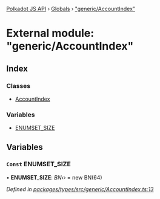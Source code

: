[Polkadot JS API](../README.md) › [Globals](../globals.md) › ["generic/AccountIndex"](_generic_accountindex_.md)

# External module: "generic/AccountIndex"

## Index

### Classes

* [AccountIndex](../classes/_generic_accountindex_.accountindex.md)

### Variables

* [ENUMSET_SIZE](_generic_accountindex_.md#const-enumset_size)

## Variables

### `Const` ENUMSET_SIZE

• **ENUMSET_SIZE**: *BN‹›* = new BN(64)

*Defined in [packages/types/src/generic/AccountIndex.ts:13](https://github.com/polkadot-js/api/blob/908d0fcf52/packages/types/src/generic/AccountIndex.ts#L13)*
